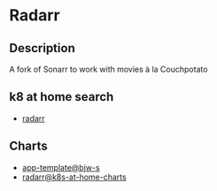 # Radarr

## Description

A fork of Sonarr to work with movies à la Couchpotato

## k8 at home search

- [radarr](https://nanne.dev/k8s-at-home-search/#/radarr)

## Charts

- [app-template@bjw-s](https://bjw-s.github.io/helm-charts/)
- [radarr@k8s-at-home-charts](https://k8s-at-home.com/charts/)
